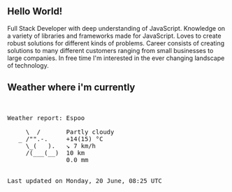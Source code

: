 ## Hello World!

Full Stack Developer with deep understanding of JavaScript. Knowledge on a variety of libraries and frameworks made for JavaScript. Loves to create robust solutions for different kinds of problems. Career consists of creating solutions to many different customers ranging from small businesses to large companies. In free time I'm interested in the ever changing landscape of technology. 

## Weather where i'm currently  
<pre>


Weather report: Espoo

     \  /       Partly cloudy
   _ /"".-.     +14(15) °C     
     \_(   ).   ↘ 7 km/h       
     /(___(__)  10 km          
                0.0 mm


Last updated on Monday, 20 June, 08:25 UTC
</pre>
